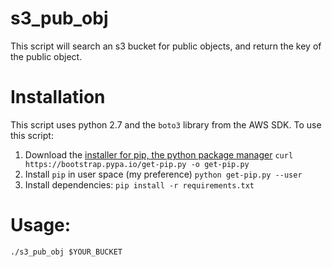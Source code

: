 # s3_pub_obj

This script will search an s3 bucket for public objects, and return the key of the public object.

# Installation
This script uses python 2.7 and the `boto3` library from the AWS SDK. To use this script:
1. Download the [installer for pip, the python package manager](https://pip.pypa.io/en/stable/installing/)
    `curl https://bootstrap.pypa.io/get-pip.py -o get-pip.py`
2. Install `pip` in user space (my preference)
    `python get-pip.py --user`
3. Install dependencies:
    `pip install -r requirements.txt`

# Usage:
`./s3_pub_obj $YOUR_BUCKET`
